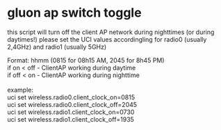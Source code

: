 gluon ap switch toggle
=========================

this script will turn off the client AP network during nighttimes (or during daytimes!)
please set the UCI values accordingling for radio0 (usually 2,4GHz) and radio1 (usually 5GHz)

Format: hhmm (0815 for 08h15 AM, 2045 for 8h45 PM)<br>
if on < off - ClientAP working during daytime<br>
if off < on - ClientAP working during nighttime<br>
<br>
example: <br>
uci set wireless.radio0.client_clock_on=0815<br>
uci set wireless.radio0.client_clock_off=2045<br>
uci set wireless.radio1.client_clock_on=0730<br>
uci set wireless.radio1.client_clock_off=1935<br>
